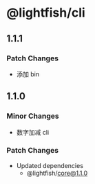 # @lightfish/cli

## 1.1.1

### Patch Changes

- 添加 bin

## 1.1.0

### Minor Changes

- 数字加减 cli

### Patch Changes

- Updated dependencies
  - @lightfish/core@1.1.0
